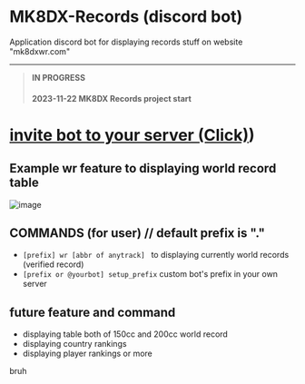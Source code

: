 
# MK8DX-Records (discord bot)
Application discord bot for displaying records stuff on website "mk8dxwr.com"

---
>**IN PROGRESS**
>#### 2023-11-22 MK8DX Records project start
>
# [invite bot to your server (Click)](https://pondsan1412.github.io/MK8DX-WR-Bot/))



## Example wr feature to displaying world record table
![image](https://cdn.discordapp.com/attachments/1172493621732327495/1176825238420455444/image.png?ex=657046e9&is=655dd1e9&hm=5fd881919d4a21101a9fdab29aa7768b8ffc2b64af8e892d2f32a53084d7aafd&)


## COMMANDS (for user) // default prefix is "." 
* `[prefix] wr [abbr of anytrack] ` to displaying currently world records (verified record)
* `[prefix or @yourbot] setup_prefix` custom bot's prefix in your own server
  
## future feature and command
* displaying table both of 150cc and 200cc world record
* displaying country rankings
* displaying player rankings
or more


bruh


